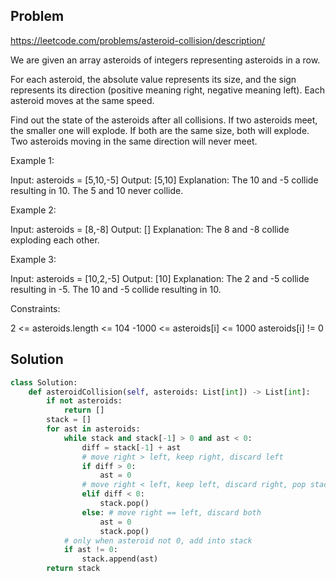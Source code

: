 
## Problem

https://leetcode.com/problems/asteroid-collision/description/

We are given an array asteroids of integers representing asteroids in a row.

For each asteroid, the absolute value represents its size, and the sign represents its direction (positive meaning right, negative meaning left). Each asteroid moves at the same speed.

Find out the state of the asteroids after all collisions. If two asteroids meet, the smaller one will explode. If both are the same size, both will explode. Two asteroids moving in the same direction will never meet.

 

Example 1:

Input: asteroids = [5,10,-5]
Output: [5,10]
Explanation: The 10 and -5 collide resulting in 10. The 5 and 10 never collide.

Example 2:

Input: asteroids = [8,-8]
Output: []
Explanation: The 8 and -8 collide exploding each other.

Example 3:

Input: asteroids = [10,2,-5]
Output: [10]
Explanation: The 2 and -5 collide resulting in -5. The 10 and -5 collide resulting in 10.
 

Constraints:

2 <= asteroids.length <= 104
-1000 <= asteroids[i] <= 1000
asteroids[i] != 0

## Solution

```python
class Solution:
    def asteroidCollision(self, asteroids: List[int]) -> List[int]:
        if not asteroids:
            return []
        stack = []
        for ast in asteroids:
            while stack and stack[-1] > 0 and ast < 0:
                diff = stack[-1] + ast
                # move right > left, keep right, discard left
                if diff > 0:
                    ast = 0
                # move right < left, keep left, discard right, pop stack 
                elif diff < 0:
                    stack.pop()
                else: # move right == left, discard both 
                    ast = 0
                    stack.pop()
            # only when asteroid not 0, add into stack
            if ast != 0:
                stack.append(ast)
        return stack

```